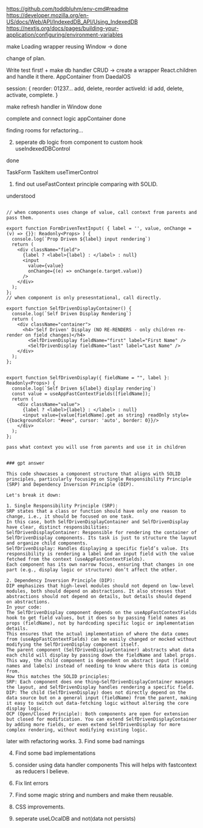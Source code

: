 https://github.com/toddbluhm/env-cmd#readme
https://developer.mozilla.org/en-US/docs/Web/API/IndexedDB_API/Using_IndexedDB
https://nextjs.org/docs/pages/building-your-application/configuring/environment-variables

make Loading wrapper reusing Window -> done

change of plan.

Write test first! +
make db handler CRUD
-> create a wrapper React.children and handle it there.
AppContainer from DaedalOS

session: {
reorder: 01237...
add, delete, reorder
activeId: id
add, delete, activate, complete.
}

make refresh handler in Window done

complete and connect logic appContainer done

finding rooms for refactoring...

2. seperate db logic from component to custom hook useIndexedDBControl

done

TaskForm
TaskItem
useTimerControl

1. find out useFastContext principle comparing with SOLID.

understood

```

// when components uses change of value, call context from parents and pass them.

export function FormDrivenTextInput( { label = '', value, onChange = (v) => {}}: Readonly<Props> ) {
  console.log(`Prop Driven ${label} input rendering`)
  return (
    <div className="field">
      {label ? <label>{label} : </label> : null}
      <input
        value={value}
        onChange={(e) => onChange(e.target.value)}
      />
    </div>
  );
};
// when component is only presesntational, call directly.

export function SelfDrivenDisplayContainer() {
  console.log(`Self Driven Display Rendering`)
  return (
    <div className="container">
      <h4>'Self Driven' Display (NO RE-RENDERS - only children re-render on field changes)</h4>
        <SelfDrivenDisplay fieldName="first" label="First Name" />
        <SelfDrivenDisplay fieldName="last" label="Last Name" />
    </div>
  );
};


export function SelfDrivenDisplay({ fieldName = "", label }: Readonly<Props>) {
  console.log(`Self Driven ${label} display rendering`)
  const value = useAppFastContextFields([fieldName]);
  return (
    <div className="value">
      {label ? <label>{label} : </label> : null}
      <input value={value[fieldName].get as string} readOnly style={{backgroundColor: "#eee", cursor: 'auto', border: 0}}/>
    </div>
  );
};

pass what context you will use from parents and use it in children


### gpt answer

This code showcases a component structure that aligns with SOLID principles, particularly focusing on Single Responsibility Principle (SRP) and Dependency Inversion Principle (DIP).

Let's break it down:

1. Single Responsibility Principle (SRP):
SRP states that a class or function should have only one reason to change, i.e., it should be focused on one task.
In this case, both SelfDrivenDisplayContainer and SelfDrivenDisplay have clear, distinct responsibilities:
SelfDrivenDisplayContainer: Responsible for rendering the container of SelfDrivenDisplay components. Its task is just to structure the layout and organize child components.
SelfDrivenDisplay: Handles displaying a specific field’s value. Its responsibility is rendering a label and an input field with the value fetched from the context (useAppFastContextFields).
Each component has its own narrow focus, ensuring that changes in one part (e.g., display logic or structure) don’t affect the other.

2. Dependency Inversion Principle (DIP):
DIP emphasizes that high-level modules should not depend on low-level modules, both should depend on abstractions. It also stresses that abstractions should not depend on details, but details should depend on abstractions.
In your code:
The SelfDrivenDisplay component depends on the useAppFastContextFields hook to get field values, but it does so by passing field names as props (fieldName), not by hardcoding specific logic or implementation details.
This ensures that the actual implementation of where the data comes from (useAppFastContextFields) can be easily changed or mocked without modifying the SelfDrivenDisplay component itself.
The parent component (SelfDrivenDisplayContainer) abstracts what data each child will display by passing down the fieldName and label props. This way, the child component is dependent on abstract input (field names and labels) instead of needing to know where this data is coming from.
How this matches the SOLID principles:
SRP: Each component does one thing—SelfDrivenDisplayContainer manages the layout, and SelfDrivenDisplay handles rendering a specific field.
DIP: The child (SelfDrivenDisplay) does not directly depend on the data source but on a general input (fieldName) from the parent, making it easy to switch out data-fetching logic without altering the core display logic.
OCP (Open/Closed Principle): Both components are open for extension but closed for modification. You can extend SelfDrivenDisplayContainer by adding more fields, or even extend SelfDrivenDisplay for more complex rendering, without modifying existing logic.
```

later with refactoring works. 3. Find some bad namings

4. Find some bad implementations

5. consider using data handler components
   This will helps with fastcontext as reducers I believe.

6. Fix lint errors

7. Find some magic string and numbers and make them reusable.

8. CSS improvements.

9. seperate useLOcalDB and not(data not persists)
